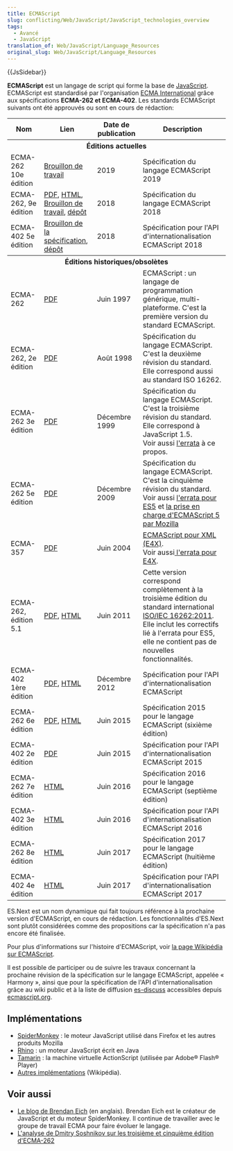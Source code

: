 ```yaml
---
title: ECMAScript
slug: conflicting/Web/JavaScript/JavaScript_technologies_overview
tags:
  - Avancé
  - JavaScript
translation_of: Web/JavaScript/Language_Resources
original_slug: Web/JavaScript/Language_Resources
---
```

{{JsSidebar}}

**ECMAScript** est un langage de script qui forme la base de [JavaScript](/fr/docs/Web/JavaScript). ECMAScript est standardisé par l'organisation [ECMA International](https://www.ecma-international.org/) grâce aux spécifications **ECMA-262 et ECMA-402**. Les standards ECMAScript suivants ont été approuvés ou sont en cours de rédaction:

<table class="standard-table">
  <tbody>
    <tr>
      <th>Nom</th>
      <th>Lien</th>
      <th>Date de publication</th>
      <th>Description</th>
    </tr>
    <tr>
      <th colspan="4">Éditions actuelles</th>
    </tr>
    <tr>
      <td>ECMA-262 10e édition</td>
      <td>
        <a href="https://tc39.github.io/ecma262/">Brouillon de travail</a>
      </td>
      <td>2019</td>
      <td>Spécification du langage ECMAScript 2019</td>
    </tr>
    <tr>
      <td>ECMA-262, 9e édition</td>
      <td>
        <a
          href="http://ecma-international.org/publications/files/ECMA-ST/Ecma-262.pdf"
          >PDF</a
        >,
        <a href="http://ecma-international.org/ecma-262/9.0/index.html#Title"
          >HTML</a
        >, <br /><a href="https://tc39.github.io/ecma262/"
          >Brouillon de travail</a
        >, <a href="https://github.com/tc39/ecma262">dépôt</a>
      </td>
      <td>2018</td>
      <td>Spécification du langage ECMAScript 2018</td>
    </tr>
    <tr>
      <td>ECMA-402 5e édition</td>
      <td>
        <a href="https://tc39.github.io/ecma402/"
          >Brouillon de la spécification</a
        >, <a href="https://github.com/tc39/ecma402">dépôt</a>
      </td>
      <td>2018</td>
      <td>Spécification pour l'API d'internationalisation ECMAScript 2018</td>
    </tr>
    <tr>
      <th colspan="4">Éditions historiques/obsolètes</th>
    </tr>
    <tr>
      <td>ECMA-262</td>
      <td>
        <a
          href="https://www.ecma-international.org/publications/files/ECMA-ST-ARCH/ECMA-262,%201st%20edition,%20June%201997.pdf"
          >PDF</a
        >
      </td>
      <td>Juin 1997</td>
      <td>
        ECMAScript : un langage de programmation générique, multi-plateforme.
        C'est la première version du standard ECMAScript.
      </td>
    </tr>
    <tr>
      <td>ECMA-262, 2e édition</td>
      <td>
        <a
          href="https://www.ecma-international.org/publications/files/ECMA-ST-ARCH/ECMA-262,%202nd%20edition,%20August%201998.pdf"
          >PDF</a
        >
      </td>
      <td>Août 1998</td>
      <td>
        Spécification du langage ECMAScript. C'est la deuxième révision du
        standard. Elle correspond aussi au standard ISO 16262.
      </td>
    </tr>
    <tr>
      <td>ECMA-262 3e édition</td>
      <td>
        <a
          href="https://www.ecma-international.org/publications/files/ECMA-ST-ARCH/ECMA-262,%203rd%20edition,%20December%201999.pdf"
          >PDF</a
        >
      </td>
      <td>Décembre 1999</td>
      <td>
        Spécification du langage ECMAScript. C'est la troisième révision du
        standard. Elle correspond à JavaScript 1.5.<br />Voir aussi
        <a href="https://www.mozilla.org/js/language/E262-3-errata.html"
          >l'errata</a
        >
        à ce propos.
      </td>
    </tr>
    <tr>
      <td>ECMA-262 5e édition</td>
      <td>
        <a
          href="https://www.ecma-international.org/publications/files/ECMA-ST-ARCH/ECMA-262%205th%20edition%20December%202009.pdf"
          >PDF</a
        >
      </td>
      <td>Décembre 2009</td>
      <td>
        Spécification du langage ECMAScript. C'est la cinquième révision du
        standard.<br />Voir aussi
        <a
          href="https://wiki.ecmascript.org/doku.php?id=es3.1:es3.1_proposal_working_draft"
          >l'errata pour ES5</a
        >
        et
        <a href="/fr/DOcs/JavaScript/ECMAScript_5_support_in_Mozilla"
          >la prise en charge d'ECMAScript 5 par Mozilla</a
        >
      </td>
    </tr>
    <tr>
      <td>ECMA-357</td>
      <td>
        <a
          href="https://www.ecma-international.org/publications/files/ECMA-ST-WITHDRAWN/ECMA-357,%201st%20edition,%20June%202004.pdf"
          >PDF</a
        >
      </td>
      <td>Juin 2004</td>
      <td>
        <a href="/fr/DOcs/E4X">ECMAScript pour XML (E4X)</a>.<br />Voir aussi<a
          class="link-https"
          href="https://bugzilla.mozilla.org/attachment.cgi?id=169406"
        >
          l'errata pour E4X</a
        >.
      </td>
    </tr>
    <tr>
      <td>ECMA-262, édition 5.1</td>
      <td>
        <a href="https://www.ecma-international.org/ecma-262/5.1/Ecma-262.pdf"
          >PDF</a
        >, <a href="https://www.ecma-international.org/ecma-262/5.1/">HTML</a>
      </td>
      <td>Juin 2011</td>
      <td>
        Cette version correspond complètement à la troisième édition du standard
        international
        <a
          href="https://www.iso.org/iso/iso_catalogue/catalogue_tc/catalogue_detail.htm?csnumber=55755"
          >ISO/IEC 16262:2011</a
        >.<br />Elle inclut les correctifs lié à l'errata pour ES5, elle ne
        contient pas de nouvelles fonctionnalités.
      </td>
    </tr>
    <tr>
      <td>ECMA-402 1ère édition</td>
      <td>
        <a href="https://ecma-international.org/ecma-402/1.0/ECMA-402.pdf"
          >PDF</a
        >,
        <a href="https://ecma-international.org/ecma-402/1.0/index.html"
          >HTML</a
        >
      </td>
      <td>Décembre 2012</td>
      <td>Spécification pour l'API d'internationalisation ECMAScript</td>
    </tr>
    <tr>
      <td>ECMA-262 6e édition</td>
      <td>
        <a
          href="https://www.ecma-international.org/publications/files/ECMA-ST/Ecma-262.pdf"
          >PDF</a
        >,
        <a href="https://www.ecma-international.org/ecma-262/6.0/index.html"
          >HTML</a
        >
      </td>
      <td>Juin 2015</td>
      <td>Spécification 2015 pour le langage ECMAScript (sixième édition)</td>
    </tr>
    <tr>
      <td>ECMA-402 2e édition</td>
      <td>
        <a href="https://www.ecma-international.org/ecma-402/2.0/ECMA-402.pdf"
          >PDF</a
        >
      </td>
      <td>Juin 2015</td>
      <td>Spécification pour l'API d'internationalisation ECMAScript 2015</td>
    </tr>
    <tr>
      <td>ECMA-262 7e édition</td>
      <td>
        <a href="https://www.ecma-international.org/ecma-262/7.0/">HTML</a>
      </td>
      <td>Juin 2016</td>
      <td>Spécification 2016 pour le langage ECMAScript (septième édition)</td>
    </tr>
    <tr>
      <td>ECMA-402 3e édition</td>
      <td>
        <a href="https://www.ecma-international.org/ecma-402/3.0/">HTML</a>
      </td>
      <td>Juin 2016</td>
      <td>Spécification pour l'API d'internationalisation ECMAScript 2016</td>
    </tr>
    <tr>
      <td>ECMA-262 8e édition</td>
      <td>
        <a href="https://www.ecma-international.org/ecma-262/8.0/">HTML</a>
      </td>
      <td>Juin 2017</td>
      <td>Spécification 2017 pour le langage ECMAScript (huitième édition)</td>
    </tr>
    <tr>
      <td>ECMA-402 4e édition</td>
      <td>
        <a href="https://www.ecma-international.org/ecma-402/4.0/">HTML</a>
      </td>
      <td>Juin 2017</td>
      <td>Spécification pour l'API d'internationalisation ECMAScript 2017</td>
    </tr>
  </tbody>
</table>

ES.Next est un nom dynamique qui fait toujours référence à la prochaine version d'ECMAScript, en cours de rédaction. Les fonctionnalités d'ES.Next sont plutôt considérées comme des propositions car la spécification n'a pas encore été finalisée.

Pour plus d'informations sur l'histoire d'ECMAScript, voir [la page Wikipédia sur ECMAScript](https://fr.wikipedia.org/wiki/ECMAScript).

Il est possible de participer ou de suivre les travaux concernant la prochaine révision de la spécification sur le langage ECMAScript, appelée « Harmony », ainsi que pour la spécification de l'API d'internationalisation grâce au wiki public et à la liste de diffusion [es-discuss](https://mail.mozilla.org/listinfo/es-discuss) accessibles depuis [ecmascript.org](https://www.ecmascript.org/community.php).

## Implémentations

- [SpiderMonkey](/fr/docs/SpiderMonkey) : le moteur JavaScript utilisé dans Firefox et les autres produits Mozilla
- [Rhino](/fr/docs/Rhino) : un moteur JavaScript écrit en Java
- [Tamarin](/fr/docs/Tamarin) : la machine virtuelle ActionScript (utilisée par Adobe® Flash® Player)
- [Autres implémentations](https://en.wikipedia.org/wiki/List_of_ECMAScript_engines) (Wikipédia).

## Voir aussi

- [Le blog de Brendan Eich](https://brendaneich.com/) (en anglais). Brendan Eich est le créateur de JavaScript et du moteur SpiderMonkey. Il continue de travailler avec le groupe de travail ECMA pour faire évoluer le langage.
- [L'analyse de Dmitry Soshnikov sur les troisième et cinquième édition d'ECMA-262](https://dmitrysoshnikov.com/)
